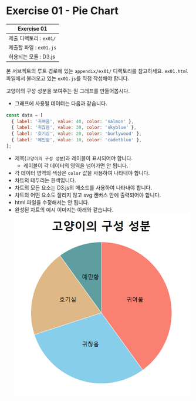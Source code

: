 # Exercise 01 - Pie Chart

| Exercise 01             |
| ----------------------- |
| 제출 디렉토리 : `ex01/` |
| 제출할 파일 : `ex01.js` |
| 허용되는 모듈 : D3.js   |

본 서브젝트의 루트 경로에 있는 `appendix/ex01/` 디렉토리를 참고하세요. `ex01.html` 파일에서 불러오고 있는 `ex01.js`를 직접 작성해야 합니다.

고양이의 구성 성분을 보여주는 원 그래프를 만들어봅시다.

- 그래프에 사용될 데이터는 다음과 같습니다.

```js
const data = [
  { label: '귀여움', value: 40, color: 'salmon' },
  { label: '귀찮음', value: 30, color: 'skyblue' },
  { label: '호기심', value: 20, color: 'burlywood' },
  { label: '예민함', value: 10, color: 'cadetblue' },
];
```

- 제목(`고양이의 구성 성분`)과 레이블이 표시되어야 합니다.
  - 레이블이 각 데이터의 영역을 넘어가면 안 됩니다.
- 각 데이터 영역의 색상은 `color` 값을 사용하여 나타내야 합니다.
- 차트의 테두리는 흰색입니다.
- 차트의 모든 요소는 D3.js의 메소드를 사용하여 나타내야 합니다.
- 차트의 어떤 요소도 잘리지 않고 svg 캔버스 안에 출력되어야 합니다.
- html 파일을 수정해서는 안 됩니다.
- 완성된 차트의 예시 이미지는 아래와 같습니다.
  ![pie chart example](./appendix/ex01/example.png)
